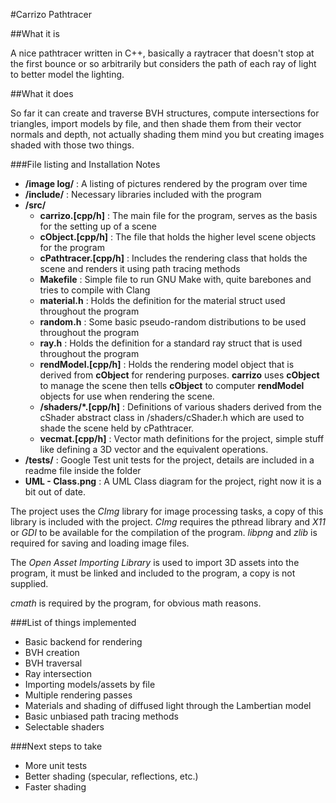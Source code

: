 #Carrizo Pathtracer


##What it is

A nice pathtracer written in C++, basically a raytracer that doesn't stop at the first bounce or so arbitrarily but considers the path of each ray of light to better model the lighting.

##What it does

So far it can create and traverse BVH structures, compute intersections for triangles, import models by file, and then shade them from their vector normals and depth, not actually shading them mind you but creating images shaded with those two things.

###File listing and Installation Notes
- **/image log/** : A listing of pictures rendered by the program over time
- **/include/** : Necessary libraries included with the program
- **/src/**
	- **carrizo.[cpp/h]** : The main file for the program, serves as the basis for the setting up of a scene
	- **cObject.[cpp/h]** : The file that holds the higher level scene objects for the program
	- **cPathtracer.[cpp/h]** : Includes the rendering class that holds the scene and renders it using path tracing methods
	- **Makefile** : Simple file to run GNU Make with, quite barebones and tries to compile with Clang
	- **material.h** : Holds the definition for the material struct used throughout the program
	- **random.h** : Some basic pseudo-random distributions to be used throughout the program
	- **ray.h** : Holds the definition for a standard ray struct that is used throughout the program
	- **rendModel.[cpp/h]** : Holds the rendering model object that is derived from **cObject** for rendering purposes. **carrizo** uses **cObject** to manage the scene then tells **cObject** to computer **rendModel** objects for use when rendering the scene.
	- **/shaders/\*.[cpp/h]** : Definitions of various shaders derived from the cShader abstract class in /shaders/cShader.h which are used to shade the scene held by cPathtracer.
	- **vecmat.[cpp/h]** : Vector math definitions for the project, simple stuff like defining a 3D vector and the equivalent operations.
- **/tests/** : Google Test unit tests for the project, details are included in a readme file inside the folder
- **UML - Class.png** : A UML Class diagram for the project, right now it is a bit out of date.

The project uses the *CImg* library for image processing tasks, a copy of this library is included with the project. *CImg* requires the pthread library and *X11* or *GDI* to be available for the compilation of the program. *libpng* and *zlib* is required for saving and loading image files. 

The *Open Asset Importing Library* is used to import 3D assets into the program, it must be linked and included to the program, a copy is not supplied.

*cmath* is required by the program, for obvious math reasons.

###List of things implemented
- Basic backend for rendering
- BVH creation
- BVH traversal
- Ray intersection
- Importing models/assets by file
- Multiple rendering passes
- Materials and shading of diffused light through the Lambertian model
- Basic unbiased path tracing methods
- Selectable shaders

###Next steps to take
- More unit tests
- Better shading (specular, reflections, etc.)
- Faster shading